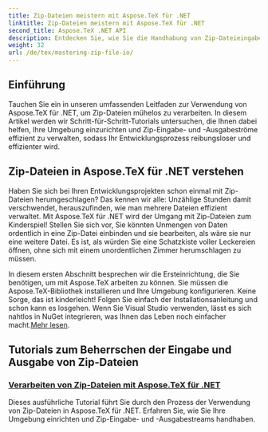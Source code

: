 ```yaml
---
title: Zip-Dateien meistern mit Aspose.TeX für .NET
linktitle: Zip-Dateien meistern mit Aspose.TeX für .NET
second_title: Aspose.TeX .NET API
description: Entdecken Sie, wie Sie die Handhabung von Zip-Dateieingabe und -ausgabe mit Aspose.TeX für .NET meistern. Folgen Sie Schritt-für-Schritt-Tutorials, um Ihren Arbeitsablauf effizient zu optimieren.
weight: 32
url: /de/tex/mastering-zip-file-io/
---
```

## Einführung

Tauchen Sie ein in unseren umfassenden Leitfaden zur Verwendung von Aspose.TeX für .NET, um Zip-Dateien mühelos zu verarbeiten. In diesem Artikel werden wir Schritt-für-Schritt-Tutorials untersuchen, die Ihnen dabei helfen, Ihre Umgebung einzurichten und Zip-Eingabe- und -Ausgabeströme effizient zu verwalten, sodass Ihr Entwicklungsprozess reibungsloser und effizienter wird.

## Zip-Dateien in Aspose.TeX für .NET verstehen

Haben Sie sich bei Ihren Entwicklungsprojekten schon einmal mit Zip-Dateien herumgeschlagen? Das kennen wir alle: Unzählige Stunden damit verschwendet, herauszufinden, wie man mehrere Dateien effizient verwaltet. Mit Aspose.TeX für .NET wird der Umgang mit Zip-Dateien zum Kinderspiel! Stellen Sie sich vor, Sie könnten Unmengen von Daten ordentlich in eine Zip-Datei einbinden und sie bearbeiten, als wäre sie nur eine weitere Datei. Es ist, als würden Sie eine Schatzkiste voller Leckereien öffnen, ohne sich mit einem unordentlichen Zimmer herumschlagen zu müssen.

 In diesem ersten Abschnitt besprechen wir die Ersteinrichtung, die Sie benötigen, um mit Aspose.TeX arbeiten zu können. Sie müssen die Aspose.TeX-Bibliothek installieren und Ihre Umgebung konfigurieren. Keine Sorge, das ist kinderleicht! Folgen Sie einfach der Installationsanleitung und schon kann es losgehen. Wenn Sie Visual Studio verwenden, lässt es sich nahtlos in NuGet integrieren, was Ihnen das Leben noch einfacher macht.[Mehr lesen](./handle-zip-files/).

## Tutorials zum Beherrschen der Eingabe und Ausgabe von Zip-Dateien
### [Verarbeiten von Zip-Dateien mit Aspose.TeX für .NET](./handle-zip-files/)
Dieses ausführliche Tutorial führt Sie durch den Prozess der Verwendung von Zip-Dateien in Aspose.TeX für .NET. Erfahren Sie, wie Sie Ihre Umgebung einrichten und Zip-Eingabe- und -Ausgabestreams handhaben.